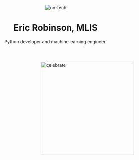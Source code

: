 <header>

<!--
  <<< Author notes: Course header >>>
  Include a 1280×640 image, course title in sentence case, and a concise description in emphasis.
  In your repository settings: enable template repository, add your 1280×640 social image, auto delete head branches.
  Add your open source license, GitHub uses MIT license.
-->
<img src=https://github.com/user-attachments/assets/a614329e-08a5-41ff-be84-9e7306eff70c alt=nn-tech align=center>

# Eric Robinson, MLIS

Python developer and machine learning engineer.

</header>

<!--
  <<< Author notes: Finish >>>
  Review what we learned, ask for feedback, provide next steps.
-->

<img src=https://octodex.github.com/images/constructocat2.jpg alt=celebrate width=300 align=right>

